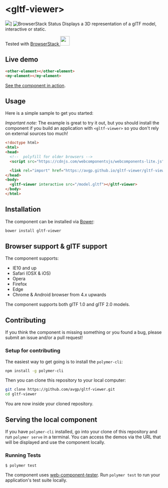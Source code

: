 # \<gltf-viewer\>

![](https://travis-ci.org/AVGP/gltf-viewer.svg?branch=master)]
![BrowserStack Status](https://www.browserstack.com/automate/badge.svg?badge_key=UzNReXpkU1F0L0ZiT1Q4Zk1DNDd3WThjazVDZXRZbTRVdm5VN3BUYTdjcz0tLVVEUTZrYWhjdlR3d3U1V05ab3hqMkE9PQ==--c9e78044bc4836e4162cb00b0d45e04578e02938)
Displays a 3D representation of a glTF model, interactive or static.

Tested with [BrowserStack <img src="https://dgzoq9b5asjg1.cloudfront.net/production/images/static/header/header-logo.svg" height="30">](https://browserstack.com)

## Live demo

<!--
```
<custom-element-demo height="300">
  <template>
    <link rel="import" href="gltf-viewer.html">
    <gltf-viewer src="demo/duck.gltf" interactive></gltf-viewer>
  </template>
</custom-element-demo>
```
-->
```html
<other-element></other-element>
<my-element></my-element>
```

[See the component in action](https://avgp.github.io/gltf-viewer).

## Usage

Here is a simple sample to get you started:

*Important note:* The example is great to try it out, but you should install the component if you build an application with `<gltf-viewer>` so you don't rely on external sources too much!

```html
<!doctype html>
<html>
<head>
  <!--  polyfill for older browsers -->
  <script src="https://cdnjs.com/webcomponentsjs/webcomponents-lite.js"></script>

  <link rel="import" href="https://avgp.github.io/gltf-viewer/gltf-viewer.html">
</head>
<body>
  <gltf-viewer interactive src="/model.gltf"></gltf-viewer>
</body>
</html>
```

## Installation

The component can be installed via [Bower](https://bower.io):

```bash
bower install gltf-viewer
```

## Browser support & glTF support

The component supports:

* IE10 and up
* Safari (OSX & iOS)
* Opera
* Firefox
* Edge
* Chrome & Android browser from 4.x upwards

The component supports both glTF 1.0 and glTF 2.0 models.

## Contributing

If you think the component is missing something or you found a bug, please submit an issue and/or a pull request!

### Setup for contributing

The easiest way to get going is to install the `polymer-cli`:

```bash
npm install -g polymer-cli
```

Then you can clone this repository to your local computer:

```bash
git clone https://github.com/avgp/gltf-viewer.git
cd gltf-viewer
```
You are now inside your cloned repository.

## Serving the local component

If you have `polymer-cli` installed, go into your clone of this repository and run `polymer serve` in a terminal.
You can access the demos via the URL that will be displayed and use the component locally.

### Running Tests
```
$ polymer test
```

The component uses [web-component-tester](https://github.com/Polymer/web-component-tester). Run `polymer test` to run your application's test suite locally.
